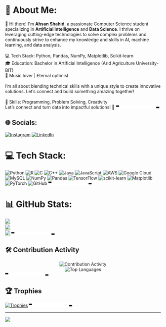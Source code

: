 # 💫 About Me:
👋 Hi there! I'm **Ahsan Shahid**, a passionate Computer Science student specializing in **Artificial Intelligence** and **Data Science**. I thrive on leveraging cutting-edge technologies to solve complex problems and continuously strive to enhance my knowledge and skills in AI, machine learning, and data analysis.<br><br>💻 Tech Stack: Python, Pandas, NumPy, Matplotlib, Scikit-learn<br>🎓 Education: Bachelor in Artificial Intelligence (Arid Agriculture University-BIT)<br>🎵 Music lover | Eternal optimist<br><br>I’m all about blending technical skills with a unique style to create innovative solutions. Let’s connect and build something amazing together!<br><br>🚀 Skills: Programming, Problem Solving, Creativity<br>Let’s connect and turn data into impactful solutions! 🚀
<img src="./assets/arrow.gif"/>

## 🌐 Socials:
[![Instagram](https://img.shields.io/badge/Instagram-%23E4405F.svg?logo=Instagram&logoColor=white)](https://instagram.com/https://www.instagram.com/ahsan_shahid_666/) [![LinkedIn](https://img.shields.io/badge/LinkedIn-%230077B5.svg?logo=linkedin&logoColor=white)](https://linkedin.com/in/https://www.linkedin.com/in/m-ahsanshahid/) 

# 💻 Tech Stack:
![Python](https://img.shields.io/badge/python-3670A0?style=for-the-badge&logo=python&logoColor=ffdd54) ![R](https://img.shields.io/badge/r-%23276DC3.svg?style=for-the-badge&logo=r&logoColor=white) ![C](https://img.shields.io/badge/c-%2300599C.svg?style=for-the-badge&logo=c&logoColor=white) ![C++](https://img.shields.io/badge/c++-%2300599C.svg?style=for-the-badge&logo=c%2B%2B&logoColor=white) ![Java](https://img.shields.io/badge/java-%23ED8B00.svg?style=for-the-badge&logo=openjdk&logoColor=white) ![JavaScript](https://img.shields.io/badge/javascript-%23323330.svg?style=for-the-badge&logo=javascript&logoColor=%23F7DF1E) ![AWS](https://img.shields.io/badge/AWS-%23FF9900.svg?style=for-the-badge&logo=amazon-aws&logoColor=white) ![Google Cloud](https://img.shields.io/badge/GoogleCloud-%234285F4.svg?style=for-the-badge&logo=google-cloud&logoColor=white) ![MySQL](https://img.shields.io/badge/mysql-4479A1.svg?style=for-the-badge&logo=mysql&logoColor=white) ![NumPy](https://img.shields.io/badge/numpy-%23013243.svg?style=for-the-badge&logo=numpy&logoColor=white) ![Pandas](https://img.shields.io/badge/pandas-%23150458.svg?style=for-the-badge&logo=pandas&logoColor=white) ![TensorFlow](https://img.shields.io/badge/TensorFlow-%23FF6F00.svg?style=for-the-badge&logo=TensorFlow&logoColor=white) ![scikit-learn](https://img.shields.io/badge/scikit--learn-%23F7931E.svg?style=for-the-badge&logo=scikit-learn&logoColor=white) ![Matplotlib](https://img.shields.io/badge/Matplotlib-%23ffffff.svg?style=for-the-badge&logo=Matplotlib&logoColor=black) ![PyTorch](https://img.shields.io/badge/PyTorch-%23EE4C2C.svg?style=for-the-badge&logo=PyTorch&logoColor=white) ![GitHub](https://img.shields.io/badge/github-%23121011.svg?style=for-the-badge&logo=github&logoColor=white)
<img src="./assets/arrow.gif"/>

# 📊 GitHub Stats:
![](https://github-readme-stats.vercel.app/api?username=ahsan123shahid&theme=dark&hide_border=false&include_all_commits=false&count_private=false)<br/>
![](https://github-readme-streak-stats.herokuapp.com/?user=ahsan123shahid&theme=dark&hide_border=false)<br/>
![](https://github-readme-stats.vercel.app/api/top-langs/?username=ahsan123shahid&theme=dark&hide_border=false&include_all_commits=false&count_private=false&layout=compact)
<img src="./assets/arrow.gif"/>

## 🛠️ Contribution Activity
<div align="center">
    <img width="1000" height="200" src="https://github-profile-summary-cards.vercel.app/api/cards/profile-details?username=ahsan123shahid&theme=vue&background=1F2937" alt="Contribution Activity"/>
    <br/>
    <img width="400" height="300" src="https://github-readme-stats.vercel.app/api/top-langs?username=ahsan123shahid&show_icons=true&locale=en&layout=compact&theme=radical&border_radius=10&background=1F2937&title_color=10B981&text_color=9CA3AF" alt="Top Languages"/>
</div>
<img src="./assets/arrow.gif"/>

## 🏆 Trophies
[![Trophies](https://github-profile-trophy.vercel.app/?username=ahsan123shahid&theme=radical&no-frame=true&column=7)](https://github.com/ryo-ma/github-profile-trophy)
<img src="./assets/arrow.gif"/>

---
[![](https://visitcount.itsvg.in/api?id=ahsan123shahid&icon=0&color=0)](https://visitcount.itsvg.in)

<!-- Proudly created with GPRM ( https://gprm.itsvg.in ) -->
